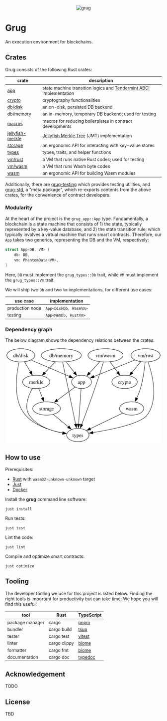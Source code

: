 <div align="center">
  <img src="https://left-curve.github.io/homepage/grug.jpg" alt="grug" width="200">
</div>

# Grug

An execution environment for blockchains.

## Crates

Grug consists of the following Rust crates:

| crate                                         | description                                                                |
| --------------------------------------------- | -------------------------------------------------------------------------- |
| [app](./crates/app)                           | state machine transition logics and [Tendermint ABCI][abci] implementation |
| [crypto](./crates/crypto)                     | cryptography functionalities                                               |
| [db/disk](./crates/db/disk)                   | an on-disk, persisted DB backend                                           |
| [db/memory](./crates/db/memory)               | an in-memory, temporary DB backend; used for testing                       |
| [macros](./crates/macros)                     | macros for reducing boilerplates in contract developments                  |
| [jellyfish-merkle](./crates/jellyfish-merkle) | [Jellyfish Merkle Tree][jmt] (JMT) implementation                          |
| [storage](./crates/storage)                   | an ergonomic API for interacting with key-value stores                     |
| [types](./crates/types)                       | types, traits, and helper functions                                        |
| [vm/rust](./crates/vm/rust)                   | a VM that runs native Rust codes; used for testing                         |
| [vm/wasm](./crates/vm/wasm)                   | a VM that runs Wasm byte codes                                             |
| [wasm](./crates/wasm)                         | an ergonomic API for building Wasm modules                                 |

Additionally, there are [grug-testing](./crates/testing) which provides testing utilities, and [grug-std](./crates/std), a "meta package", which re-exports contents from the above crates, for the convenience of contract developers.

### Modularity

At the heart of the project is the `grug_app::App` type. Fundamentally, a blockchain is a state machine that consists of 1) the state, typically represented by a key-value database, and 2) the state transition rule, which typically involves a virtual machine that runs smart contracts. Therefore, our `App` takes two generics, representing the DB and the VM, respectively:

```rust
struct App<DB, VM> {
    db: DB,
    vm: PhantomData<VM>,
}
```

Here, `DB` must implement the `grug_types::Db` trait, while `VM` must implement the `grug_types::Vm` trait.

We will ship two `Db` and two `Vm` implementations, for different use cases:

| use case        | implementation        |
| --------------- | --------------------- |
| production node | `App<DiskDb, WasmVm>` |
| testing         | `App<MemDb, RustVm>`  |

### Dependency graph

The below diagram shows the dependency relations between the crates:

![dependency-graph](./docs/dependency-graph.svg)

## How to use

Prerequisites:

- [Rust][rustup] with `wasm32-unknown-unknown` target
- [Just][just]
- [Docker][docker]

Install the **grug** command line software:

```shell
just install
```

Run tests:

```shell
just test
```

Lint the code:

```shell
just lint
```

Compile and optimize smart contracts:

```shell
just optimize
```

## Tooling

The developer tooling we use for this project is listed below. Finding the right tools is important for productivity but can take time. We hope you will find this useful:

| tool            | Rust         | TypeScript         |
| --------------- | ------------ | ------------------ |
| package manager | cargo        | [pnpm][pnpm]       |
| bundler         | cargo build  | [tsup][tsup]       |
| tester          | cargo test   | [vitest][vitest]   |
| linter          | cargo clippy | [biome][biome]     |
| formatter       | cargo fmt    | [biome][biome]     |
| documentation   | cargo doc    | [typedoc][typedoc] |

## Acknowledgement

TODO

## License

TBD

[abci]:    https://github.com/tendermint/tendermint/tree/main/spec/abci
[biome]:   https://www.npmjs.com/package/@biomejs/biome
[docker]:  https://docs.docker.com/engine/install/
[jmt]:     https://developers.diem.com/docs/technical-papers/jellyfish-merkle-tree-paper/
[just]:    https://just.systems/man/en/
[pnpm]:    https://www.npmjs.com/package/pnpm
[rustup]:  https://rustup.rs/
[tsup]:    https://www.npmjs.com/package/tsup
[typedoc]: https://www.npmjs.com/package/typedoc
[vitest]:  https://www.npmjs.com/package/vitest
